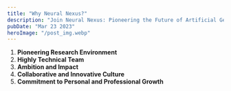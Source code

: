 ```yaml
---
title: "Why Neural Nexus?"
description: "Join Neural Nexus: Pioneering the Future of Artificial General Intelligence..."
pubDate: "Mar 23 2023"
heroImage: "/post_img.webp"
---
```

1. **Pioneering Research Environment**  
2. **Highly Technical Team**  
3. **Ambition and Impact**  
4. **Collaborative and Innovative Culture**  
5. **Commitment to Personal and Professional Growth**  